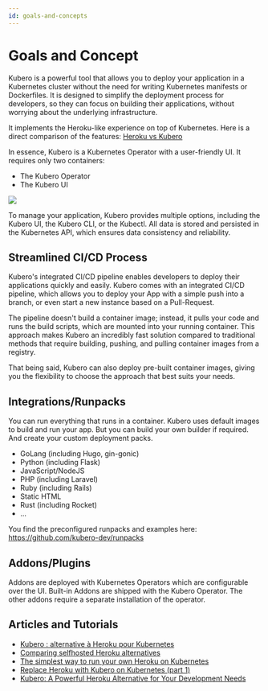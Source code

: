 ```yaml
---
id: goals-and-concepts
---
```



# Goals and Concept
Kubero is a powerful tool that allows you to deploy your application in a Kubernetes cluster without the need for writing Kubernetes manifests or Dockerfiles. It is designed to simplify the deployment process for developers, so they can focus on building their applications, without worrying about the underlying infrastructure.

It implements the Heroku-like experience on top of Kubernetes. Here is a direct comparison of the features:
[Heroku vs Kubero](comparison.md)

In essence, Kubero is a Kubernetes Operator with a user-friendly UI. It requires only two containers:
 - The Kubero Operator
 - The Kubero UI

<img src="https://raw.githubusercontent.com/kubero-dev/kubero/main/docs/img/highlevel.png" />

To manage your application, Kubero provides multiple options, including the Kubero UI, the Kubero CLI, or the Kubectl. All data is stored and persisted in the Kubernetes API, which ensures data consistency and reliability.

## Streamlined CI/CD Process
Kubero's integrated CI/CD pipeline enables developers to deploy their applications quickly and easily. Kubero comes with an integrated CI/CD pipeline, which allows you to deploy your App with a simple push into a branch, or even start a new instance based on a Pull-Request.

The pipeline doesn't build a container image; instead, it pulls your code and runs the build scripts, which are mounted into your running container. This approach makes Kubero an incredibly fast solution compared to traditional methods that require building, pushing, and pulling container images from a registry.

That being said, Kubero can also deploy pre-built container images, giving you the flexibility to choose the approach that best suits your needs.

## Integrations/Runpacks

You can run everything that runs in a container. Kubero uses default images to build and run your app. But you can build your own builder if required. And create your custom deployment packs.

- GoLang (including Hugo, gin-gonic)
- Python (including Flask)
- JavaScript/NodeJS
- PHP (including Laravel)
- Ruby (including Rails)
- Static HTML
- Rust (including Rocket)
- ...


You find the preconfigured runpacks and examples here:
https://github.com/kubero-dev/runpacks

## Addons/Plugins
Addons are deployed with Kubernetes Operators which are configurable over the UI. Built-in Addons are shipped with the Kubero Operator. The other addons require a separate installation of the operator.

## Articles and Tutorials
 - [Kubero : alternative à Heroku pour Kubernetes](https://dev.to/deep75/kubero-alternative-a-heroku-pour-kubernetes--19am)
 - [Comparing selfhosted Heroku alternatives](https://dev.to/shoksuno/comparing-selfhosted-heroku-alternatives-249p)
 - [The simplest way to run your own Heroku on Kubernetes](https://dev.to/shoksuno/the-simplest-way-to-run-your-own-heroku-on-kubernetes-3l03)
 - [Replace Heroku with Kubero on Kubernetes (part 1)](https://dev.to/shoksuno/replace-heroku-with-kubero-on-kubernetes-2aoj)
 - [Kubero: A Powerful Heroku Alternative for Your Development Needs](https://medevel.com/kubero/)